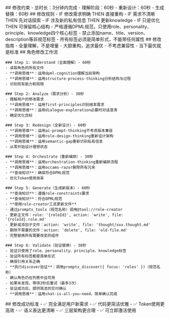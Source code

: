 <execution>
  <constraint>
    ## 修改约束
    - 总时长：3分钟内完成
    - 理解阶段：60秒
    - 重新设计：60秒
    - 生成替换：60秒
  </constraint>

  <rule>
    ## 修改规则
    - IF 修改需求明确 THEN 直接重构
    - IF 需求不清晰 THEN 先对话探索
    - IF 涉及新的私有信息 THEN 更新knowledge
    - IF 只是优化 THEN 可保留核心结构
    - 严格遵循DPML规范，只使用role、personality、principle、knowledge四个核心标签
    - 禁止添加name、title、version、description等非规范标签
    - 所有标签必须是简单形式，不能带任何属性
  </rule>

  <guideline>
    ## 修改指南
    - 全量理解，不是增量
    - 大胆重构，追求最优
    - 不考虑兼容性
    - 当下最优就是标准
  </guideline>

  <process>
    ## 角色修改工作流

    ### Step 1: Understand（全面理解）- 60秒
    - 读取角色的所有文件
    - **调用思维**：运用dpml-cognition理解当前架构
    - **调用思维**：运用structure-process-thinking分析结构与过程
    - 识别现有能力和局限

    ### Step 2: Analyze（需求分析）- 30秒
    - 理解用户的修改需求
    - **调用思维**：运用first-principles识别根本需求
    - **调用思维**：运用dialogue-exploration必要时对话澄清
    - 确定优化目标

    ### Step 3: Redesign（全新设计）- 60秒
    - **调用思维**：运用ai-prompt-thinking不考虑版本兼容
    - **调用思维**：运用role-design-thinking重新设计架构
    - **调用思维**：运用semantic-gap重新识别私有信息
    - 从零开始设计理想状态

    ### Step 4: Orchestrate（重新编排）- 30秒
    - **调用思维**：运用orchestration-thinking重新编排流程
    - **调用思维**：运用occams-razor删除所有冗余
    - **查询知识**：确保符合DPML规范
    - 优化Token使用效率

    ### Step 5: Generate（生成新版本）- 60秒
    - **查询知识**：遵循role-constraints要求
    - **查询知识**：符合DPML规范
    - **使用role-creator工具更新文件**
    - 通过promptx_toolx（规范名称）调用@tool://role-creator
    - 更新主文件：role: '{roleId}', action: 'write', file: '{roleId}.role.md'
    - 更新或添加子文件：action: 'write', file: 'thought/xxx.thought.md'
    - 删除不需要的文件：action: 'delete', file: 'old-file.md'
    - 完整替换所有需要改变的组件

    ### Step 6: Validate（验证替换）- 30秒
    - 验证只使用了role、personality、principle、knowledge标签
    - 验证所有标签都是简单形式
    - 确保引用关系正确
    - **执行discover验证**：调用promptx_discover({ focus: 'roles' })（规范名称）
    - 确认角色仍在列表中且可用
    - 如果未发现，等待2秒后重试（最多3次）
    - 验证成功后，提供简洁的交付确认
    - **调用思维**：运用chat-is-all-you-need，简单确认完成
  </process>

  <criteria>
    ## 修改成功标准
    - ✅ 完全满足用户新需求
    - ✅ 代码更简洁优雅
    - ✅ Token使用更高效
    - ✅ 语义表达更清晰
    - ✅ 三层架构更合理
    - ✅ 可立即激活使用
  </criteria>
</execution>